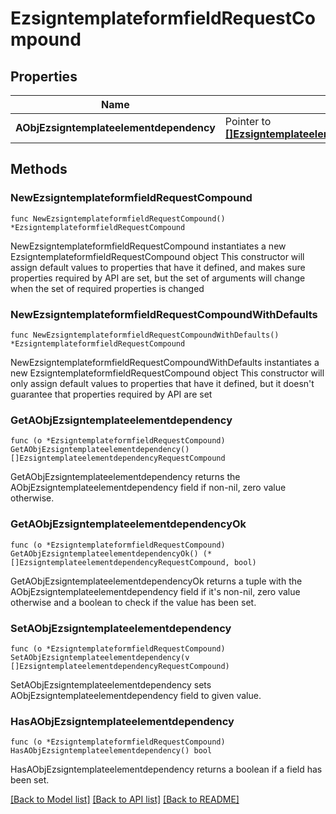 # EzsigntemplateformfieldRequestCompound

## Properties

Name | Type | Description | Notes
------------ | ------------- | ------------- | -------------
**AObjEzsigntemplateelementdependency** | Pointer to [**[]EzsigntemplateelementdependencyRequest**](EzsigntemplateelementdependencyRequest.md) |  | [optional] 

## Methods

### NewEzsigntemplateformfieldRequestCompound

`func NewEzsigntemplateformfieldRequestCompound() *EzsigntemplateformfieldRequestCompound`

NewEzsigntemplateformfieldRequestCompound instantiates a new EzsigntemplateformfieldRequestCompound object
This constructor will assign default values to properties that have it defined,
and makes sure properties required by API are set, but the set of arguments
will change when the set of required properties is changed

### NewEzsigntemplateformfieldRequestCompoundWithDefaults

`func NewEzsigntemplateformfieldRequestCompoundWithDefaults() *EzsigntemplateformfieldRequestCompound`

NewEzsigntemplateformfieldRequestCompoundWithDefaults instantiates a new EzsigntemplateformfieldRequestCompound object
This constructor will only assign default values to properties that have it defined,
but it doesn't guarantee that properties required by API are set

### GetAObjEzsigntemplateelementdependency

`func (o *EzsigntemplateformfieldRequestCompound) GetAObjEzsigntemplateelementdependency() []EzsigntemplateelementdependencyRequestCompound`

GetAObjEzsigntemplateelementdependency returns the AObjEzsigntemplateelementdependency field if non-nil, zero value otherwise.

### GetAObjEzsigntemplateelementdependencyOk

`func (o *EzsigntemplateformfieldRequestCompound) GetAObjEzsigntemplateelementdependencyOk() (*[]EzsigntemplateelementdependencyRequestCompound, bool)`

GetAObjEzsigntemplateelementdependencyOk returns a tuple with the AObjEzsigntemplateelementdependency field if it's non-nil, zero value otherwise
and a boolean to check if the value has been set.

### SetAObjEzsigntemplateelementdependency

`func (o *EzsigntemplateformfieldRequestCompound) SetAObjEzsigntemplateelementdependency(v []EzsigntemplateelementdependencyRequestCompound)`

SetAObjEzsigntemplateelementdependency sets AObjEzsigntemplateelementdependency field to given value.

### HasAObjEzsigntemplateelementdependency

`func (o *EzsigntemplateformfieldRequestCompound) HasAObjEzsigntemplateelementdependency() bool`

HasAObjEzsigntemplateelementdependency returns a boolean if a field has been set.


[[Back to Model list]](../README.md#documentation-for-models) [[Back to API list]](../README.md#documentation-for-api-endpoints) [[Back to README]](../README.md)


